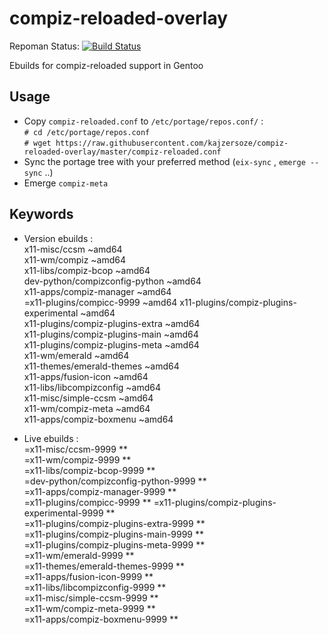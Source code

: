 # compiz-reloaded-overlay

Repoman Status: [![Build Status](https://travis-ci.org/kajzersoze/compiz-reloaded-overlay.svg?branch=master)](https://travis-ci.org/kajzersoze/compiz-reloaded-overlay)

Ebuilds for compiz-reloaded support in Gentoo

Usage
-----

* Copy `compiz-reloaded.conf` to `/etc/portage/repos.conf/`  :  
  `# cd /etc/portage/repos.conf`  
  `# wget https://raw.githubusercontent.com/kajzersoze/compiz-reloaded-overlay/master/compiz-reloaded.conf`
* Sync the portage tree with your preferred method (`eix-sync` , `emerge --sync` ..)
* Emerge `compiz-meta`

Keywords
--------

* Version ebuilds :  
x11-misc/ccsm ~amd64  
x11-wm/compiz ~amd64  
x11-libs/compiz-bcop ~amd64  
dev-python/compizconfig-python ~amd64  
x11-apps/compiz-manager ~amd64  
=x11-plugins/compicc-9999 ~amd64
x11-plugins/compiz-plugins-experimental ~amd64  
x11-plugins/compiz-plugins-extra ~amd64  
x11-plugins/compiz-plugins-main ~amd64  
x11-plugins/compiz-plugins-meta ~amd64  
x11-wm/emerald ~amd64  
x11-themes/emerald-themes ~amd64  
x11-apps/fusion-icon ~amd64  
x11-libs/libcompizconfig ~amd64  
x11-misc/simple-ccsm ~amd64  
x11-wm/compiz-meta ~amd64  
x11-apps/compiz-boxmenu ~amd64  

* Live ebuilds :  
=x11-misc/ccsm-9999 **  
=x11-wm/compiz-9999 **  
=x11-libs/compiz-bcop-9999 **  
=dev-python/compizconfig-python-9999 **  
=x11-apps/compiz-manager-9999 **  
=x11-plugins/compicc-9999 **
=x11-plugins/compiz-plugins-experimental-9999 **  
=x11-plugins/compiz-plugins-extra-9999 **  
=x11-plugins/compiz-plugins-main-9999 **  
=x11-plugins/compiz-plugins-meta-9999 **  
=x11-wm/emerald-9999 **  
=x11-themes/emerald-themes-9999 **  
=x11-apps/fusion-icon-9999 **  
=x11-libs/libcompizconfig-9999 **  
=x11-misc/simple-ccsm-9999 **  
=x11-wm/compiz-meta-9999 **  
=x11-apps/compiz-boxmenu-9999 **  
